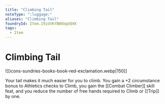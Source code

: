 ```yaml
---
title: "Climbing Tail"
noteType: ":luggage:"
aliases: "Climbing Tail"
foundryId: Item.I9iUVKYBB6bgUQXK
tags:
  - Item
---
```


# Climbing Tail
![[icons-sundries-books-book-red-exclamation.webp|150]]

Your tail makes it much easier for you to climb. You gain a +2 circumstance bonus to Athletics checks to Climb, you gain the [[Combat Climber]] skill feat, and you reduce the number of free hands required to Climb or [[Trip]] by one.
